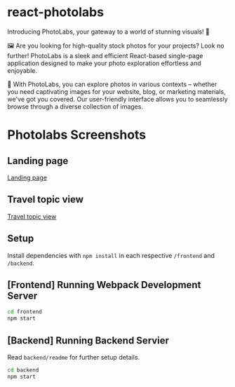 # react-photolabs

Introducing PhotoLabs, your gateway to a world of stunning visuals! 📸

🖼️ Are you looking for high-quality stock photos for your projects? Look no further! PhotoLabs is a sleek and efficient React-based single-page application designed to make your photo exploration effortless and enjoyable.

🌟 With PhotoLabs, you can explore photos in various contexts – whether you need captivating images for your website, blog, or marketing materials, we've got you covered. Our user-friendly interface allows you to seamlessly browse through a diverse collection of images.

# Photolabs Screenshots

## Landing page

[Landing page]()

## Travel topic view

[Travel topic view]()

## Setup

Install dependencies with `npm install` in each respective `/frontend` and `/backend`.

## [Frontend] Running Webpack Development Server

```sh
cd frontend
npm start
```

## [Backend] Running Backend Servier

Read `backend/readme` for further setup details.

```sh
cd backend
npm start
```
